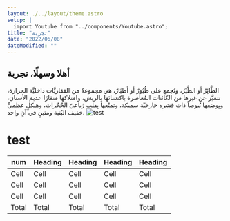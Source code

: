 ```yaml
---
layout: ./../layout/theme.astro
setup: |
  import Youtube from "../components/Youtube.astro";
title: "تجربة"
date: "2022/06/08"
dateModified: ""
---
```


## أهلا وسهلًا، تجربة

الطَّائِرُ أو الطَّيْرُ، وتُجمع على طُيُورٌ أو أَطيَارٌ، هي مجموعةٌ من الفقاريَّات داخليَّة الحرارة، تتميَّز عن غيرها من الكائنات المُعاصرة باكتسائها بِالريش، وامتلاكها منقارًا عديم الأسنان، وبِوضعها بُيوضاً ذات قشرة خارجيَّة سميكة، وتمتُعها بِقلبٍ رُباعيّ الحُجُرات، وهيكلٍ عظميٍّ خفيف البُنية ومتينٍ في آنٍ واحد.
![test](https://git.x7md.net/images/powerpuff-frameworks.png)

<Youtube id="Rxo43SAC-r0" />

# test
num | Heading | Heading | Heading | Heading 
-- | -- | -- | -- | -- |
Cell | Cell | Cell | Cell | Cell
Cell | Cell | Cell | Cell | Cell
Cell | Cell | Cell | Cell | Cell
Total | Total | Total | Total | Total